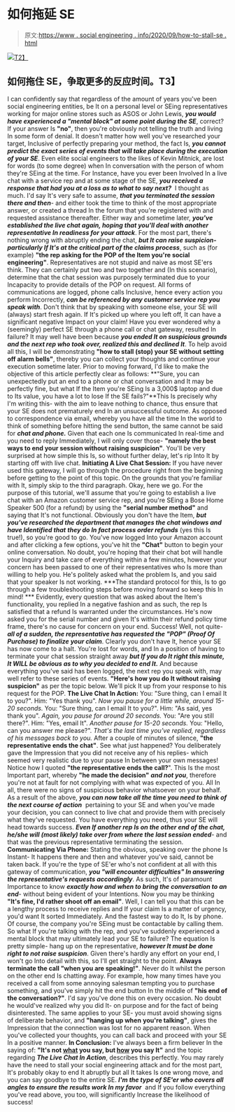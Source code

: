 # 如何拖延 SE

> 原文:[https://www . social engineering . info/2020/09/how-to-stall-se . html](https://www.socialengineering.info/2020/09/how-to-stall-se.html)

[![](../Images/e893af62723453baf3b24aaf0b88f9c8.png)T2】](https://1.bp.blogspot.com/-gxdI_AbMtTU/X0IhqE7afQI/AAAAAAAAkw4/T-zx6M1SBJEeEbK9gbofdFZYqWGM9AEMgCLcBGAsYHQ/s1600/Social%2BEngineering%2BStop.%2Bwww.socialengineers.net.jpg)

## **如何拖住 SE，争取更多的反应时间。T3】**

I can confidently say that regardless of the amount of years you've been social engineering entities, be It on a personal level or SEing representatives working for major online stores such as ASOS or John Lewis, ***you would have experienced a "mental block" at some point during the SE***, correct? If your answer Is **"no"**, then you're obviously not telling the truth and living In some form of denial. It doesn't matter how well you've researched your target, Inclusive of perfectly preparing your method, the fact Is, ***you cannot predict the exact series of events that will take place during the execution of your SE***. Even elite social engineers to the likes of Kevin Mitnick, are lost for words (to some degree) when In conversation with the person of whom they're SEing at the time.
  For Instance, have you ever been Involved In a live chat with a service rep and at some stage of the SE, ***you received a response that had you at a loss as to what to say next?***  I thought as much. I'd say It's very safe to assume, ***that you terminated the session there and then***- and either took the time to think of the most appropriate answer, or created a thread In the forum that you're registered with and requested assistance thereafter. Either way and sometime later, ***you've established the live chat again, hoping that you'll deal with another representative In readiness for your attack***.
  For the most part, there's nothing wrong with abruptly ending the chat, ***but It can raise suspicion- particularly If It's at the critical part of the claims process***, such as (for example) **"the rep asking for the POP of the Item you're social engineering"**. Representatives are not stupid and naive as most SE'ers think. They can certainly put two and two together and (In this scenario), determine that the chat session was purposely terminated due to your Incapacity to provide details of the POP on request.
  All forms of communications are logged, phone calls Inclusive, hence every action you perform Incorrectly, ***can be referenced by any customer service rep you speak with***. Don't think that by speaking with someone else, your SE will (always) start fresh again. If It's picked up where you left off, It can have a significant negative Impact on your claim! Have you ever wondered why a (seemingly) perfect SE through a phone call or chat gateway, resulted In failure? It may well have been because ***you ended It on suspicious grounds and the next rep who took over, realized this and declined It***.
  To help avoid all this, I will be demonstrating **"how to stall (stop) your SE without setting off alarm bells"**, thereby you can collect your thoughts and continue your execution sometime later. Prior to moving forward, I'd like to make the objective of this article perfectly clear as follows: **"Sure, you can unexpectedly put an end to a phone or chat conversation and It may be perfectly fine, but what If the Item you're SEing Is a 3,000$ laptop and due to Its value, you have a lot to lose If the SE fails?"**This Is precisely why I'm writing this- with the aim to leave nothing to chance, thus ensure that your SE does not prematurely end In an unsuccessful outcome.
  As opposed to correspondence via email, whereby you have all the time In the world to think of something before hitting the send button, the same cannot be said for ***chat and phone.*** Given that each one Is communicated In real-time and you need to reply Immediately, I will only cover those- **"namely the best ways to end your session without raising suspicion"**. You'll be very surprised at how simple this Is, so without further delay, let's rip Into It by starting off with live chat.
  **Initiating A Live Chat Session:**
  If you have never used this gateway, I will go through the procedure right from the beginning before getting to the point of this topic. On the grounds that you're familiar with It, simply skip to the third paragraph. Okay, here we go. For the purpose of this tutorial, we'll assume that you're going to establish a live chat with an Amazon customer service rep, and you're SEing a Bose Home Speaker 500 (for a refund) by using the **"serial number method"** and saying that It's not functional. Obviously you don't have the Item, ***but you've researched the department that manages the chat windows and have Identified that*** ***they do In fact process order refunds*** (yes this Is true!), so you're good to go.
  You've now logged Into your Amazon account and after clicking a few options, you've hit the **"Chat"** button to begin your online conversation. No doubt, you're hoping that their chat bot will handle your Inquiry and take care of everything within a few minutes, however your concern has been passed to one of their representatives who Is more than willing to help you. He's politely asked what the problem Is, and you said that your speaker Is not working. ***The standard protocol for this, Is to go through a few troubleshooting steps before moving forward so keep this In mind! *** Evidently, every question that was asked about the Item's functionality, you replied In a negative fashion and as such, the rep Is satisfied that a refund Is warranted under the circumstances.
  He's now asked you for the serial number and given It's within their refund policy time frame, there's no cause for concern on your end. Success! Well, not quite- ***all of a sudden, the representative has requested the "POP" (Proof Of Purchase) to finalize your claim***. Clearly you don't have It, hence your SE has now come to a halt. You're lost for words, and In a position of having to terminate your chat session straight away ***but If you do It right this minute, It WILL be obvious as to why you decided to end It.*** And because everything you've said has been logged, the next rep you speak with, may well refer to these series of events. **"Here's how you do It without raising suspicion"** as per the topic below. We'll pick It up from your response to his request for the POP.
  **The Live Chat In Action:**
  You: "Sure thing, can I email It to you?".
Him: "Yes thank you".
*Now you pause for a little while, around 15-20 seconds.*
You: "Sure thing, can I email It to you?".
Him: "As said, yes thank you".
*Again, you pause for around 20 seconds.*
You: "Are you still there?".
Him: "Yes, email It".
*Another pause for 15-20 seconds.*
You: "Hello, can you answer me please?".
*That's the last time you've replied, regardless of his messages back to you.*
  After a couple of minutes of silence, **"the representative ends the chat"**. See what just happened? You deliberately gave the Impression that you did not receive any of his replies- which seemed very realistic due to your pause In between your own messages! Notice how I quoted **"the representative ends the call?**". This Is the most Important part, whereby **"he made the decision"** ***and not you***, therefore you're not at fault for not complying with what was expected of you. All In all, there were no signs of suspicious behavior whatsoever on your behalf. 
  As a result of the above, ***you can now take all the time you need to think of the next course of action***  pertaining to your SE and when you've made your decision, you can connect to live chat and provide them with precisely what they've requested. You have everything you need, thus your SE will head towards success. ***Even If another rep Is on the other end of the chat, he/she will (most likely) take over from where the last session ended***- and that was the previous representative terminating the session.
  **Communicating Via Phone:**
  Stating the obvious, speaking over the phone Is Instant- It happens there and then and whatever you've said, cannot be taken back. If you're the type of SE'er who's not confident at all with this gateway of communication, ***you "will encounter difficulties" In answering the representative's requests accordingly***. As such, It's of paramount Importance to know ***exactly how and when to bring the conversation to an end***- without being evident of your Intentions. Now you may be thinking **"It's fine, I'd rather shoot off an email"**. Well, I can tell you that this can be a lengthy process to receive replies and If your claim Is a matter of urgency, you'd want It sorted Immediately. And the fastest way to do It, Is by phone. Of course, the company you're SEing must be contactable by calling them.
  So what If you're talking with the rep, and you've suddenly experienced a mental block that may ultimately lead your SE to failure? The equation Is pretty simple- hang up on the representative, ***however It must be done right to not raise suspicion***. Given there's hardly any effort on your end, I won't go Into detail with this, so I'll get straight to the point. **Always terminate the call "when you are speaking!"**. Never do It whilst the person on the other end Is chatting away.
  For example, how many times have you received a call from some annoying salesman tempting you to purchase something, and you've simply hit the end button In the middle of **"his end of the conversation?"**. I'd say you've done this on every occasion. No doubt he would've realized why you did It- on purpose and for the fact of being disinterested. The same applies to your SE- you must avoid showing signs of deliberate behavior, and **"hanging up when** **you're talking"**, gives the Impression that the connection was lost for no apparent reason. When you've collected your thoughts, you can call back and proceed with your SE In a positive manner.
  **In Conclusion:**
  I've always been a firm believer In the saying of: **"It's not <u>what</u> you say, but <u>how</u> you say It"** and the topic regarding ***The Live Chat In Action***, describes this perfectly. You may rarely have the need to stall your social engineering attack and for the most part, It's probably okay to end It abruptly but all It takes Is one wrong move, and you can say goodbye to the entire SE. ***I'm the type of SE'er who covers all angles to ensure the results work In my favor***  and If you follow everything you've read above, you too, will significantly Increase the likelihood of success!